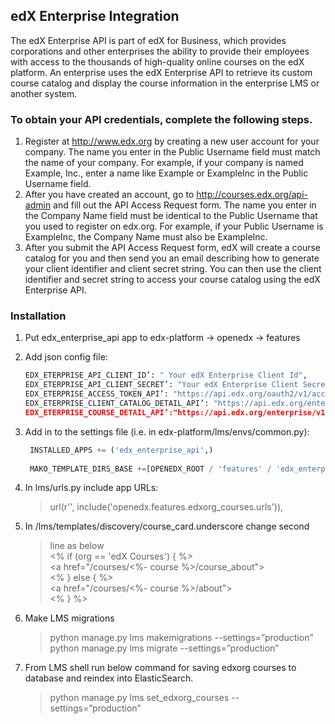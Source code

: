 ## edX Enterprise Integration

The edX Enterprise API is part of edX for Business, which provides
corporations and other enterprises the ability to provide their
employees with access to the thousands of high-quality online courses on
the edX platform. An enterprise uses the edX Enterprise API to retrieve
its custom course catalog and display the course information in the
enterprise LMS or another system.

### To obtain your API credentials, complete the following steps.

1. Register at http://www.edx.org by creating a new user account for your company. The name you enter in the Public Username field must match the name of your company. For example, if your company is named Example, Inc., enter a name like Example or ExampleInc in the Public Username field.
2. After you have created an account, go to http://courses.edx.org/api-admin and fill out the API Access Request form. The name you enter in the Company Name field must be identical to the Public Username that you used to register on edx.org. For example, if your Public Username is ExampleInc, the Company Name must also be ExampleInc.
3. After you submit the API Access Request form, edX will create a course catalog for you and then send you an email describing how to generate your client identifier and client secret string. You can then use the client identifier and secret string to access your course catalog using the edX Enterprise API.

### Installation

1.  Put edx_enterprise_api app to edx-platform -&gt; openedx -&gt; features

2.  Add json config file:
    ```python
    EDX_ETERPRISE_API_CLIENT_ID’: " Your edX Enterprise Client Id",
    EDX_ETERPRISE_API_CLIENT_SECRET’: "Your edX Enterprise Client Secret",
    EDX_ETERPRISE_ACCESS_TOKEN_API’: "https://api.edx.org/oauth2/v1/access_token",
    EDX_ETERPRISE_CLIENT_CATALOG_DETAIL_API’: "https://api.edx.org/enterprise/v1/enterprise-catalogs/”,
    EDX_ETERPRISE_COURSE_DETAIL_API’:"https://api.edx.org/enterprise/v1/enterprise-catalogs/",
    ```
3.  Add in to the settings file (i.e. in edx-platform/lms/envs/common.py):
    ```python
     INSTALLED_APPS += ('edx_enterprise_api',)
     
     MAKO_TEMPLATE_DIRS_BASE +=[OPENEDX_ROOT / 'features' / 'edx_enterprise_api']
    ```
4.  In lms/urls.py include app URLs:
    > url(r'', include('openedx.features.edxorg\_courses.urls')),

5.  In /lms/templates/discovery/course\_card.underscore change second
    > line as below\
    > &lt;% if (org == 'edX Courses') { %&gt;\
    > &lt;a href="/courses/&lt;%- course %&gt;/course\_about"&gt;\
    > &lt;% } else { %&gt;\
    > &lt;a href="/courses/&lt;%- course %&gt;/about"&gt;\
    > &lt;% } %&gt;

6.  Make LMS migrations
    > python manage.py lms makemigrations --settings=”production”\
    > python manage.py lms migrate --settings=”production”

7.  From LMS shell run below command for saving edxorg courses to database and reindex into ElasticSearch.
    > python manage.py lms set\_edxorg\_courses --settings=”production”
